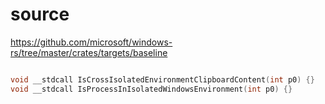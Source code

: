 # source

<https://github.com/microsoft/windows-rs/tree/master/crates/targets/baseline>

```c

void __stdcall IsCrossIsolatedEnvironmentClipboardContent(int p0) {}
void __stdcall IsProcessInIsolatedWindowsEnvironment(int p0) {}

```
